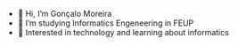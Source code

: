 - 👋 Hi, I’m Gonçalo Moreira
- 👀 I’m studying Informatics Engeneering in FEUP
- 🌱 Interested in technology and learning about informatics


<!---
GoncMoreira/GoncMoreira is a ✨ special ✨ repository because its `README.md` (this file) appears on your GitHub profile.
You can click the Preview link to take a look at your changes.
--->
